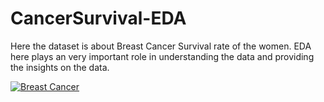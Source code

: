 # CancerSurvival-EDA

Here the dataset is about Breast Cancer Survival rate of the women. EDA here plays an very important role in understanding the data and providing the insights on the data. 

[![Breast Cancer](https://encrypted-tbn0.gstatic.com/images?q=tbn%3AANd9GcRgUFdoqn2uKLnQxnwo0DaCsuDFlHg8fRvcHuAm8fGWDTr2-imK "Breast Cancer")](https://encrypted-tbn0.gstatic.com/images?q=tbn%3AANd9GcRgUFdoqn2uKLnQxnwo0DaCsuDFlHg8fRvcHuAm8fGWDTr2-imK "Breast Cancer")
